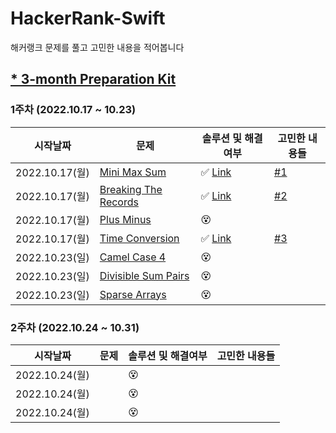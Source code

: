 # HackerRank-Swift
해커랭크 문제를 풀고 고민한 내용을 적어봅니다 

## [* 3-month Preparation Kit](https://www.hackerrank.com/interview/preparation-kits/three-month-preparation-kit/)

### 1주차 (2022.10.17 ~ 10.23)
| 시작날짜 | 문제 | 솔루션 및 해결여부| 고민한 내용들| 
|--|--|--|--| 
| 2022.10.17(월) | [Mini Max Sum](https://www.hackerrank.com/challenges/three-month-preparation-kit-mini-max-sum/problem?isFullScreen=true&h_l=interview&playlist_slugs%5B%5D=preparation-kits&playlist_slugs%5B%5D=three-month-preparation-kit&playlist_slugs%5B%5D=three-month-week-one) | ✅ [Link](https://github.com/heydoy/HackerRank-Swift/blob/main/Solutions/Mini-Max-Sum.swift) | [#1](https://github.com/heydoy/HackerRank-Swift/issues/1)
| 2022.10.17(월) | [Breaking The Records](https://www.hackerrank.com/challenges/three-month-preparation-kit-breaking-best-and-worst-records/problem?isFullScreen=true&h_l=interview&playlist_slugs%5B%5D=preparation-kits&playlist_slugs%5B%5D=three-month-preparation-kit&playlist_slugs%5B%5D=three-month-week-one) | ✅ [Link](https://github.com/heydoy/HackerRank-Swift/blob/main/Solutions/Breaking-The-Records.swift) | [#2](https://github.com/heydoy/HackerRank-Swift/issues/2)
| 2022.10.17(월) | [Plus Minus](https://www.hackerrank.com/challenges/three-month-preparation-kit-plus-minus/problem?isFullScreen=true&h_l=interview&playlist_slugs%5B%5D=preparation-kits&playlist_slugs%5B%5D=three-month-preparation-kit&playlist_slugs%5B%5D=three-month-week-one) | 😵[]() | []()
| 2022.10.17(월) | [Time Conversion](https://www.hackerrank.com/challenges/three-month-preparation-kit-time-conversion/problem?isFullScreen=true&h_l=interview&playlist_slugs%5B%5D=preparation-kits&playlist_slugs%5B%5D=three-month-preparation-kit&playlist_slugs%5B%5D=three-month-week-one) | ✅ [Link](https://github.com/heydoy/HackerRank-Swift/blob/main/Solutions/Time-Conversion) | [#3](https://github.com/heydoy/HackerRank-Swift/issues/3)
| 2022.10.23(일) | [Camel Case 4](https://www.hackerrank.com/challenges/three-month-preparation-kit-camel-case/problem?isFullScreen=true&h_l=interview&playlist_slugs%5B%5D=preparation-kits&playlist_slugs%5B%5D=three-month-preparation-kit&playlist_slugs%5B%5D=three-month-week-one) | 😵 []() | []()
| 2022.10.23(일) | [Divisible Sum Pairs](https://www.hackerrank.com/challenges/three-month-preparation-kit-divisible-sum-pairs/problem?isFullScreen=true&h_l=interview&playlist_slugs%5B%5D=preparation-kits&playlist_slugs%5B%5D=three-month-preparation-kit&playlist_slugs%5B%5D=three-month-week-one) | 😵 []() | []()
| 2022.10.23(일) | [Sparse Arrays](https://www.hackerrank.com/challenges/three-month-preparation-kit-sparse-arrays/problem?isFullScreen=true&h_l=interview&playlist_slugs%5B%5D=preparation-kits&playlist_slugs%5B%5D=three-month-preparation-kit&playlist_slugs%5B%5D=three-month-week-one) | 😵 []() | []()


### 2주차 (2022.10.24 ~ 10.31)
| 시작날짜 | 문제 | 솔루션 및 해결여부| 고민한 내용들| 
|--|--|--|--| 
| 2022.10.24(월) | []()| 😵 []() | []()
| 2022.10.24(월) | []()| 😵 []() | []()
| 2022.10.24(월) | []()| 😵 []() | []()
